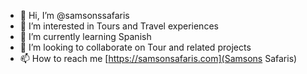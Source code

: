 - 👋 Hi, I’m @samsonssafaris
- 👀 I’m interested in Tours and Travel experiences
- 🌱 I’m currently learning Spanish
- 💞️ I’m looking to collaborate on Tour and related projects
- 📫 How to reach me [https://samsonsafaris.com](Samsons Safaris)

<!---
samsonssafaris/samsonssafaris is a ✨ special ✨ repository because its `README.md` (this file) appears on your GitHub profile.
You can click the Preview link to take a look at your changes.
--->
